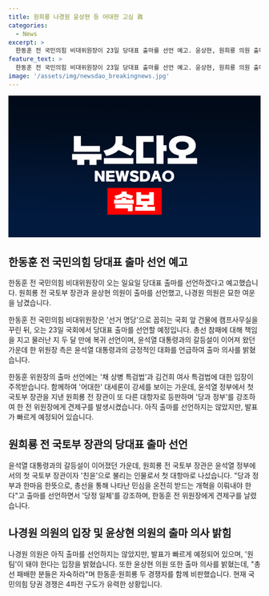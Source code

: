 ```yaml
---
title: 원희룡 나경원 윤상현 등 어대한 고심 眞
categories:
  - News
excerpt: >
  한동훈 전 국민의힘 비대위원장이 23일 당대표 출마를 선언 예고. 윤상현, 원희룡 의원 출마 선언. 나경원은 출마 의사 밝히지 않았지만 결정 기다리는 중. 국회 앞 건물에 캠프사무실을 설치한  한 전 위원장은 총선 참패에 대한 책임을 지고 복귀 선언. 윤석열 대통령과의 관계 주목. 고재민이 보도한 MBC 뉴스. (총 단어 수: 101)
feature_text: >
  한동훈 전 국민의힘 비대위원장이 23일 당대표 출마를 선언 예고. 윤상현, 원희룡 의원 출마 선언. 나경원은 출마 의사 밝히지 않았지만 결정 기다리는 중. 국회 앞 건물에 캠프사무실을 설치한  한 전 위원장은 총선 참패에 대한 책임을 지고 복귀 선언. 윤석열 대통령과의 관계 주목. 고재민이 보도한 MBC 뉴스. (총 단어 수: 101)
image: '/assets/img/newsdao_breakingnews.jpg'
---
```


<p><img src="/assets/img/newsdao_breakingnews.jpg" alt="implanttips 속보" /></p>

<h2 data-ke-size="size26">한동훈 전 국민의힘 당대표 출마 선언 예고</h2>

<p data-ke-size="size16">한동훈 전 국민의힘 비대위원장이 오는 일요일 당대표 출마를 선언하겠다고 예고했습니다. 원희룡 전 국토부 장관과 윤상현 의원이 출마를 선언했고, 나경원 의원은 묘한 여운을 남겼습니다.</p>

<p data-ke-size="size16">한동훈 전 국민의힘 비대위원장은 '선거 명당'으로 꼽히는 국회 앞 건물에 캠프사무실을 꾸린 뒤, 오는 23일 국회에서 당대표 출마를 선언할 예정입니다. 총선 참패에 대해 책임을 지고 물러난 지 두 달 만에 복귀 선언이며, 윤석열 대통령과의 갈등설이 이어져 왔던 가운데 한 위원장 측은 윤석열 대통령과의 긍정적인 대화를 언급하여 출마 의사를 밝혔습니다.</p>

<p data-ke-size="size16">한동훈 위원장의 출마 선언에는 '채 상병 특검법'과 김건희 여사 특검법에 대한 입장이 주목받습니다. 함께하여 '어대한' 대세론이 강세를 보이는 가운데, 윤석열 정부에서 첫 국토부 장관을 지낸 원희룡 전 장관이 또 다른 대항자로 등판하며 '당과 정부'를 강조하여 한 전 위원장에게 견제구를 발생시켰습니다. 아직 출마를 선언하지는 않았지만, 발표가 빠르게 예정되어 있습니다.</p>

<h2 data-ke-size="size26">원희룡 전 국토부 장관의 당대표 출마 선언</h2>

<p data-ke-size="size16">윤석열 대통령과의 갈등설이 이어졌던 가운데, 원희룡 전 국토부 장관은 윤석열 정부에서의 첫 국토부 장관이자 '친윤'으로 불리는 인물로서 첫 대항마로 나섰습니다. "당과 정부과 한마음 한뜻으로, 총선을 통해 나타난 민심을 온전히 받드는 개혁을 이뤄내야 한다"고 출마를 선언하면서 '당정 일체'를 강조하며, 한동훈 전 위원장에게 견제구를 날렸습니다.</p>

<h2 data-ke-size="size26">나경원 의원의 입장 및 윤상현 의원의 출마 의사 밝힘</h2>

<p data-ke-size="size16">나경원 의원은 아직 출마를 선언하지는 않았지만, 발표가 빠르게 예정되어 있으며, '원팀'이 돼야 한다는 입장을 밝혔습니다. 또한 윤상현 의원 또한 출마 의사를 밝혔는데, "총선 패배한 분들은 자숙하라"며 한동훈·원희룡 두 경쟁자를 함께 비판했습니다. 현재 국민의힘 당권 경쟁은 4파전 구도가 유력한 상황입니다.</p>

